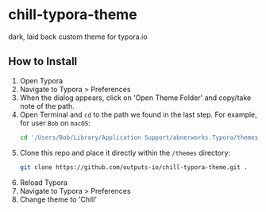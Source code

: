 # chill-typora-theme
dark, laid back custom theme for typora.io

## How to Install

1. Open Typora
1. Navigate to Typora > Preferences
1. When the dialog appears, click on 'Open Theme Folder' and copy/take note of the path.
1. Open Terminal and `cd` to the path we found in the last step. For example, for user `Bob` on `macOS`:
   ```bash
   cd '/Users/Bob/Library/Application Support/abnerworks.Typora/themes/'
   ```
1. Clone this repo and place it directly within the `/themes` directory:
    ```bash
    git clone https://github.com/outputs-io/chill-typora-theme.git .
    ```
1. Reload Typora
1. Navigate to Typora > Preferences
1. Change theme to 'Chill'
